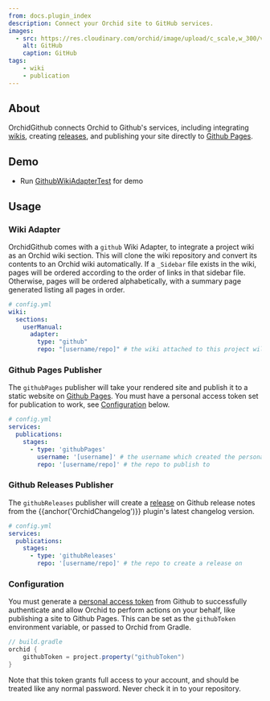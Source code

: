 ```yaml
---
from: docs.plugin_index
description: Connect your Orchid site to GitHub services.
images:
  - src: https://res.cloudinary.com/orchid/image/upload/c_scale,w_300/v1558903744/plugins/github.png
    alt: GitHub
    caption: GitHub
tags:
    - wiki
    - publication
---
```


## About

OrchidGithub connects Orchid to Github's services, including integrating 
[wikis](https://help.github.com/en/articles/documenting-your-project-with-wikis), 
creating [releases](https://help.github.com/en/categories/releases), and publishing your site directly to 
[Github Pages](https://pages.github.com/). 

## Demo

- Run [GithubWikiAdapterTest](https://github.com/JavaEden/Orchid/blob/dev/integrations/OrchidGithub/src/test/kotlin/com/eden/orchid/github/wiki/GithubWikiAdapterTest.kt) for demo

## Usage

### Wiki Adapter

OrchidGithub comes with a `github` Wiki Adapter, to integrate a project wiki as an Orchid wiki section. This will
clone the wiki repository and convert its contents to an Orchid wiki automatically. If a `_Sidebar` file exists in the
wiki, pages will be ordered according to the order of links in that sidebar file. Otherwise, pages will be ordered 
alphabetically, with a summary page generated listing all pages in order.

```yaml
# config.yml
wiki: 
  sections:
    userManual:
      adapter: 
        type: "github"
        repo: "[username/repo]" # the wiki attached to this project will be used
```

### Github Pages Publisher

The `githubPages` publisher will take your rendered site and publish it to a static website on 
[Github Pages](https://pages.github.com/). You must have a personal access token set for publication to work, see 
[Configuration](#configuration) below.

```yaml
# config.yml
services:
  publications:
    stages:
      - type: 'githubPages'
        username: '[username]' # the username which created the personal access token
        repo: '[username/repo]' # the repo to publish to
```

### Github Releases Publisher

The `githubReleases` publisher will create a [release](https://help.github.com/en/categories/releases) on Github release
notes from the {{anchor('OrchidChangelog')}} plugin's latest changelog version.

```yaml
# config.yml
services:
  publications:
    stages:
      - type: 'githubReleases'
        repo: '[username/repo]' # the repo to create a release on
```

### Configuration

You must generate a
[personal access token](https://help.github.com/en/articles/creating-a-personal-access-token-for-the-command-line) from 
Github to successfully authenticate and allow Orchid to perform actions on your behalf, like publishing a site to
Github Pages. This can be set as the `githubToken` environment variable, or passed to Orchid from Gradle.

```groovy
// build.gradle
orchid {
    githubToken = project.property("githubToken")
}
```

Note that this token grants full access to your account, and should be treated like any normal password. Never check it 
in to your repository.
